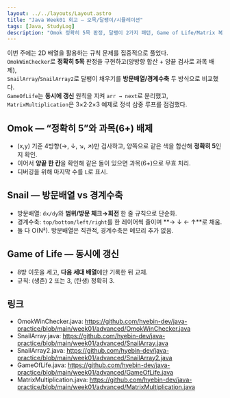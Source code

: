 ```yaml
---
layout: ../../layouts/Layout.astro
title: "Java Week01 회고 — 오목/달팽이/시뮬레이션"
tags: [Java, StudyLog]
description: "Omok 정확히 5목 판정, 달팽이 2가지 패턴, Game of Life/Matrix 복습"
---
```


이번 주에는 2D 배열을 활용하는 규칙 문제를 집중적으로 풀었다.  
`OmokWinChecker`로 **정확히 5목** 판정을 구현하고(양방향 합산 + 양끝 검사로 과목 배제),  
`SnailArray`/`SnailArray2`로 달팽이 채우기를 **방문배열/경계수축** 두 방식으로 비교했다.  
`GameOfLife`는 **동시에 갱신** 원칙을 지켜 `arr → next`로 분리했고,  
`MatrixMultiplication`은 3×2·2×3 예제로 정석 삼중 루프를 점검했다.

## Omok — “정확히 5”와 과목(6+) 배제
- (x,y) 기준 4방향(→, ↓, ↘, ↗)만 검사하고, 양쪽으로 같은 색을 합산해 **정확히 5**인지 확인.  
- 이어서 **양끝 한 칸**을 확인해 같은 돌이 있으면 과목(6+)으로 무효 처리.  
- 디버깅을 위해 마지막 수를 `L`로 표시.

## Snail — 방문배열 vs 경계수축
- 방문배열: `dx/dy`와 **범위/방문 체크→회전** 한 줄 규칙으로 단순화.  
- 경계수축: `top/bottom/left/right`를 한 레이어씩 줄이며 **→ ↓ ← ↑**로 채움.  
- 둘 다 O(N²). 방문배열은 직관적, 경계수축은 메모리 추가 없음.

## Game of Life — 동시에 갱신
- 8방 이웃을 세고, **다음 세대 배열**에만 기록한 뒤 교체.  
- 규칙: (생존) 2 또는 3, (탄생) 정확히 3.

## 링크
- OmokWinChecker.java: https://github.com/hyebin-dev/java-practice/blob/main/week01/advanced/OmokWinChecker.java
- SnailArray.java: https://github.com/hyebin-dev/java-practice/blob/main/week01/advanced/SnailArray.java
- SnailArray2.java: https://github.com/hyebin-dev/java-practice/blob/main/week01/advanced/SnailArray2.java
- GameOfLife.java: https://github.com/hyebin-dev/java-practice/blob/main/week01/advanced/GameOfLife.java
- MatrixMultiplication.java: https://github.com/hyebin-dev/java-practice/blob/main/week01/advanced/MatrixMultiplication.java
